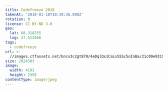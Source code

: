 ```yaml
---
title: Codefreeze 2018
takenAt: '2018-01-18T10:39:36.000Z'
rotation: 0
license: CC BY-ND 3.0
geo:
  lat: 68.318255
  lng: 27.512666
tags:
  - codefreeze
url: >-
  //images.ctfassets.net/bncv3c2gt878/4eDqlQx1CaLsS5Sc5oInBa/21c09e93190f2e022c3b351d962fb16c/codefreeze-2018_24931228617_o
size: 2024383
image:
  width: 4192
  height: 2358
contentType: image/jpeg
---
```


